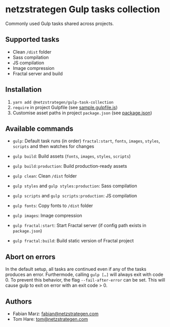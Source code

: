 # netzstrategen Gulp tasks collection

Commonly used Gulp tasks shared across projects.

## Supported tasks

- Clean `/dist` folder
- Sass compilation
- JS compilation
- Image compression
- Fractal server and build

## Installation

1. `yarn add @netzstrategen/gulp-task-collection`
2. `require` in project Gulpfile (see [sample.gulpfile.js](https://github.com/netzstrategen/gulp-task-collection/blob/master/sample.gulpfile.js))
3. Customise asset paths in project `package.json` (see [package.json](https://github.com/netzstrategen/gulp-task-collection/blob/master/package.json))

## Available commands

- `gulp`: Default task runs (in order) `fractal:start`, `fonts`, `images`, `styles`, `scripts` and then watches for changes
- `gulp build`: Build assets (`fonts`, `images`, `styles`, `scripts`)
- `gulp build:production`: Build production-ready assets


- `gulp clean`: Clean `/dist` folder
- `gulp styles` and `gulp styles:production`: Sass compilation
- `gulp scripts` and `gulp scripts:production`: JS compilation
- `gulp fonts`: Copy fonts to `/dist` folder
- `gulp images`: Image compression
- `gulp fractal:start`: Start Fractal server (if config path exists in `package.json`)
- `gulp fractal:build`: Build static version of Fractal project

## Abort on errors

In the default setup, all tasks are continued even if any of the tasks produces an error. Furthermode, calling `gulp […]` will always exit with code 0.
To prevent this behavior, the flag `--fail-after-error` can be set. This will cause gulp to exit on error with an exit code > 0.

## Authors

- Fabian Marz: [fabian@netzstrategen.com](fabian@netzstrategen.com)
- Tom Hare: [tom@netzstrategen.com](tom@netzstrategen.com)
